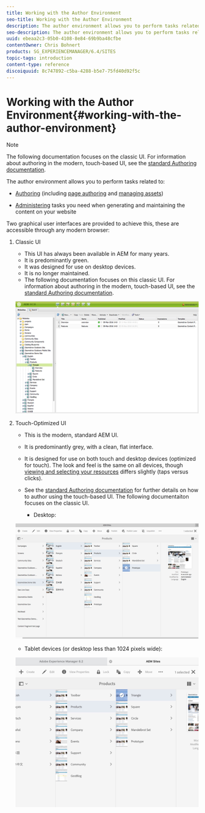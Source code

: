 ```yaml
---
title: Working with the Author Environment
seo-title: Working with the Author Environment
description: The author environment allows you to perform tasks related to authoring (including page authoring and managing assets) and administering tasks you need when generating and maintaining the content on your website.
seo-description: The author environment allows you to perform tasks related to authoring (including page authoring and managing assets) and administering tasks you need when generating and maintaining the content on your website.
uuid: ebeaa2c3-05b0-4108-8e84-69b9ba48cfbe
contentOwner: Chris Bohnert
products: SG_EXPERIENCEMANAGER/6.4/SITES
topic-tags: introduction
content-type: reference
discoiquuid: 8c747892-c5ba-4288-b5e7-75fd40d92f5c
---
```


# Working with the Author Environment{#working-with-the-author-environment}

>[!NOTE]
>
>The following documentation focuses on the classic UI. For information about authoring in the modern, touch-based UI, see the [standard Authoring documentation](../../../sites/authoring/using/assets.md).

The author environment allows you to perform tasks related to:

* [Authoring](../../../sites/authoring/using/author.md) (including [page authoring](../../../sites/authoring/using/page-authoring.md) and [managing assets](/assets/using/author-assets.md))  

* [Administering](/sites/administering/using/administer-best-practices.md) tasks you need when generating and maintaining the content on your website

Two graphical user interfaces are provided to achieve this, these are accessible through any modern browser:

1. Classic UI

    * This UI has always been available in AEM for many years.
    * It is predominantly green.
    * It was designed for use on desktop devices.
    * It is no longer maintained.
    * The following documentation focuses on this classic UI. For information about authoring in the modern, touch-based UI, see the [standard Authoring documentation](../../../sites/authoring/using/author.md).

   ![](assets/chlimage_1-149.png)

1. Touch-Optimized UI

    * This is the modern, standard AEM UI.
    * It is predominantly grey, with a clean, flat interface.
    * It is designed for use on both touch and desktop devices (optimized for touch). The look and feel is the same on all devices, though [viewing and selecting your resources](../../../sites/authoring/using/basic-handling.md) differs slightly (taps versus clicks).
    * See the [standard Authoring documentation](../../../sites/authoring/using/author.md) for further details on how to author using the touch-based UI. The following documentaiton focuses on the classic UI.

        * Desktop:

   ![](assets/chlimage_1-150.png)

    * Tablet devices (or desktop less than 1024 pixels wide):

   ![](assets/chlimage_1-7.jpeg)

